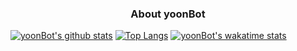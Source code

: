 ### <center> About yoonBot

[![yoonBot's github stats](https://github-readme-stats.vercel.app/api?username=yoonBot)](https://github.com/yoonBot/github-readme-stats)
[![Top Langs](https://github-readme-stats.vercel.app/api/top-langs/?username=yoonBot)](https://github.com/yoonBot/github-readme-stats)
[![yoonBot's wakatime stats](https://github-readme-stats.vercel.app/api/wakatime?username=yoonBot)](https://github.com/yoonBot/github-readme-stats)
